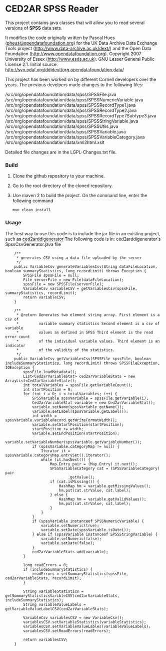 # CED2AR SPSS Reader

This project contains java classes that will allow you to read several versions of **SPSS** data sets.

It modifies the code originally written by Pascal Hues (pheus@opendatafoundation.org) for the UK Data Archive Data Exchange Tools project (http://www.data-archive.ac.uk/dext/) and the Open Data Foundation (http://www.opendatafoundation.org). Copyright 2007 University of Essex (http://www.esds.ac.uk). GNU Lesser General Public License 2.1.  Initial source: http://svn.odaf.org/ddidext/org.opendatafoundation.data/ 

This project has been worked on by different Cornell developers over the years.  The previous
develpers made changes to the following files:

  /src/org/opendatafoundation/data/spss/SPSSFile.java
  /src/org/opendatafoundation/data/spss/SPSSNumericVariable.java
  /src/org/opendatafoundation/data/spss/SPSSRecordType1.java
  /src/org/opendatafoundation/data/spss/SPSSRecordType2.java
  /src/org/opendatafoundation/data/spss/SPSSRecordType7Subtype3.java
  /src/org/opendatafoundation/data/spss/SPSSStringVariable.java
  /src/org/opendatafoundation/data/spss/SPSSUtils.java
  /src/org/opendatafoundation/data/spss/SPSSVariable.java
  /src/org/opendatafoundation/data/spss/SPSSVariableCategory.java
  /src/org/opendatafoundation/data/xml2html.xslt

Detailed file changes are in the LGPL-Changes.txt file.


### Build

1. Clone the github repository to your machine.
2. Go to the root directory of the cloned repository.
3. Use maven 2 to build the project. On the command line, enter the following command

   ```mvn clean install```  


### Usage 

The best way to use this code is to include the jar file in an existing project, such as [ced2arddigenerator](https://github.com/ncrncornell/ced2arddigenerator) 
The following code is in: ced2arddigenerator's SpssCsvGenerator.java file
```
	/**
	 * generates CSV using a data file uploaded by the server
	 */
	public VariableCsv generateVariablesCsv(String dataFileLocation, boolean summaryStatistics, long recordLimit) throws Exception {
		SPSSFile spssFile = null;
		File serverFile = new File(dataFileLocation);
		spssFile = new SPSSFile(serverFile);
		VariableCsv variableCSV = getVariablesCsv(spssFile, summaryStatistics, recordLimit);
		return variableCSV;
	}

	/**
	 * @return Generates two element string array. First element is a csv of
	 *         variable summary statistics Second element is a csv of variable
	 *         values as defined in SPSS Third element is the read error count
	 *         of the individual variable values. Third element is an indicator
	 *         of the validity of the statistics.
	 */
	public VariableCsv getVariablesCsv(SPSSFile spssFile, boolean includeSummaryStatistics, long recordLimit) throws SPSSFileException, IOException {
		spssFile.loadMetadata();
		List<Ced2arVariableStat> ced2arVariableStats = new ArrayList<Ced2arVariableStat>();
		int totalVariables = spssFile.getVariableCount();
		int startPosition = 0;
		for (int i = 0; i < totalVariables; i++) {
			SPSSVariable spssVariable = spssFile.getVariable(i);
			Ced2arVariableStat variable = new Ced2arVariableStat();
			variable.setName(spssVariable.getName());
			variable.setLabel(spssVariable.getLabel());
			int width = spssVariable.variableRecord.getWriteFormatWidth();
			variable.setStartPosition(startPosition);
			startPosition += width;
			variable.setEndPosition(startPosition);
			variable.setVariableNumber(spssVariable.getVariableNumber());
			if (spssVariable.categoryMap != null) {
				Iterator it = spssVariable.categoryMap.entrySet().iterator();
				while (it.hasNext()) {
					Map.Entry pair = (Map.Entry) it.next();
					SPSSVariableCategory cat = (SPSSVariableCategory) pair
							.getValue();
					if (cat.isMissing()) {
						HashMap hm = variable.getMissingValues();
						hm.put(cat.strValue, cat.label);
					} else {
						HashMap hm = variable.getValidValues();
						hm.put(cat.strValue, cat.label);
					}
				}
			}
			if (spssVariable instanceof SPSSNumericVariable) {
				variable.setNumeric(true);
				variable.setDate(spssVariable.isDate());
			} else if (spssVariable instanceof SPSSStringVariable) {
				variable.setNumeric(false);
				variable.setDate(false);
			}
			ced2arVariableStats.add(variable);
		}

		long readErrors = 0;
		if (includeSummaryStatistics) {
			readErrors = setSummaryStatistics(spssFile, ced2arVariableStats, recordLimit);
		}

		String variableStatistics = getSummaryStatisticsVaribleCSV(ced2arVariableStats, includeSummaryStatistics);
		String variableValueLabels = getVariableValueLabelCSV(ced2arVariableStats);

		VariableCsv variablesCSV = new VariableCsv();
		variablesCSV.setVariableStatistics(variableStatistics);
		variablesCSV.setVariableValueLables(variableValueLabels);
		variablesCSV.setReadErrors(readErrors);

		return variablesCSV;
	}
```

